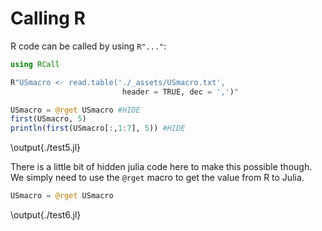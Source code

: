 # Calling R
R code can be called by using `R"..."`:
```julia:./test5.jl
using RCall

R"USmacro <- read.table('./_assets/USmacro.txt',
                         header = TRUE, dec = ',')"

USmacro = @rget USmacro #HIDE
first(USmacro, 5)
println(first(USmacro[:,1:7], 5)) #HIDE
```
\output{./test5.jl}

There is a little bit of hidden julia code here to make this possible though. We simply need to use the `@rget` macro to get the value from R to Julia.

```julia:./test6.jl
USmacro = @rget USmacro
```
\output{./test6.jl}
